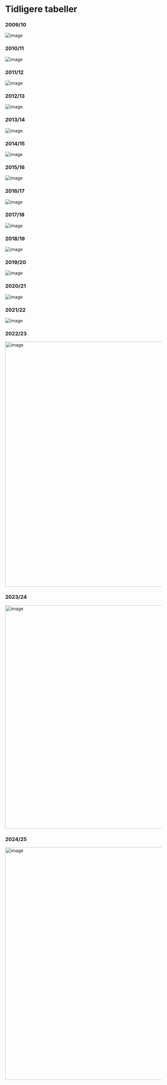 # Tidligere tabeller

###  2009/10
![image](https://user-images.githubusercontent.com/867190/58371170-5b080500-7f0f-11e9-9701-4b4af43664a4.png)

### 2010/11
![image](https://user-images.githubusercontent.com/867190/58371187-7f63e180-7f0f-11e9-92de-4bc3d05da7a5.png)

### 2011/12
![image](https://user-images.githubusercontent.com/867190/58371196-94d90b80-7f0f-11e9-90fd-50ed9929f0db.png)

### 2012/13
![image](https://user-images.githubusercontent.com/867190/58371207-a9b59f00-7f0f-11e9-82aa-cb7dfda986d3.png)

### 2013/14
![image](https://user-images.githubusercontent.com/867190/58371217-bb974200-7f0f-11e9-9c98-06bcea22e422.png)

### 2014/15
![image](https://user-images.githubusercontent.com/867190/58371228-c7830400-7f0f-11e9-97fc-a3357c503f15.png)

### 2015/16
![image](https://user-images.githubusercontent.com/867190/58371235-d7024d00-7f0f-11e9-9076-a44f27dba8ac.png)

### 2016/17
![image](https://user-images.githubusercontent.com/867190/58371242-eaadb380-7f0f-11e9-88a2-4d9f922b97e3.png)

### 2017/18
![image](https://user-images.githubusercontent.com/867190/58371244-f00afe00-7f0f-11e9-985a-47180e9cd0ab.png)

### 2018/19
![image](https://user-images.githubusercontent.com/867190/58371254-0d3fcc80-7f10-11e9-9a7e-fede1b1ac83d.png)

### 2019/20
![image](https://user-images.githubusercontent.com/867190/88517928-e8e9ef00-cfef-11ea-800f-e27dd37abc00.png)

### 2020/21
![image](https://user-images.githubusercontent.com/3329750/119461922-7dbc9680-bd40-11eb-9249-35c893494165.png)

### 2021/22
![image](https://user-images.githubusercontent.com/3329750/170670014-74b763cf-93b2-4015-87eb-ee344bfe6f8b.png)

### 2022/23
<img width="787" alt="image" src="https://github.com/nplol/fantasypl/assets/3329750/bb2a697a-9e43-41cf-b6b2-82ddef19b18f">

### 2023/24
<img width="718" alt="image" src="https://github.com/nplol/fantasypl/assets/3329750/4858c7df-48d8-4d8e-a89a-a470215a1a97">

### 2024/25
<img width="747" alt="image" src="https://github.com/user-attachments/assets/3b751450-d39b-4587-a46d-0d484cc42a25" />
